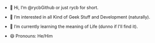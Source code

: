 - 👋 Hi, I’m @rycbGithub or just rycb for short.
- 👀 I’m interested in all Kind of Geek Stuff and Development (naturally).
- 🌱 I’m currently learning the meaning of Life (dunno if I'll find it).

- 😄 Pronouns: He/Him

<!---
rycbGithub/rycbGithub is a ✨ special ✨ repository because its `README.md` (this file) appears on your GitHub profile.
You can click the Preview link to take a look at your changes.
--->
